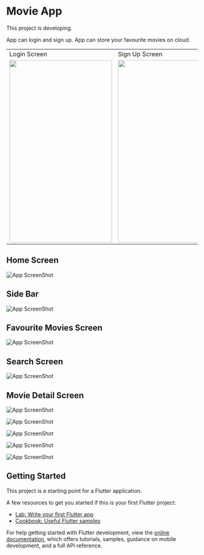 # Movie App

This project is developing.

App can login and sign up.
App can store your favourite movies on cloud.

<table>
  <tr>
    <td>Login Screen</td>
     <td>Sign Up Screen</td>
  </tr>
  <tr>
    <td><img src="screenshots\signin.jpg" width=270 height=480></td>
    <td><img src="screenshots\signup.png" width=270 height=480></td>
  </tr>
 </table>



## Home Screen

![App ScreenShot](home.jpg)

## Side Bar

![App ScreenShot](sidebar.jpg)

## Favourite Movies Screen

![App ScreenShot](favourite.jpg)

## Search Screen

![App ScreenShot](search.jpg)

## Movie Detail Screen

![App ScreenShot](movie_detail.jpg)

![App ScreenShot](movie_detail_2.jpg)

![App ScreenShot](movie_detail_actor.jpg)

![App ScreenShot](movie_detail_comment.jpg)

![App ScreenShot](movie_detail_recomment.jpg)

## Getting Started

This project is a starting point for a Flutter application.

A few resources to get you started if this is your first Flutter project:

- [Lab: Write your first Flutter app](https://docs.flutter.dev/get-started/codelab)
- [Cookbook: Useful Flutter samples](https://docs.flutter.dev/cookbook)

For help getting started with Flutter development, view the
[online documentation](https://docs.flutter.dev/), which offers tutorials,
samples, guidance on mobile development, and a full API reference.
